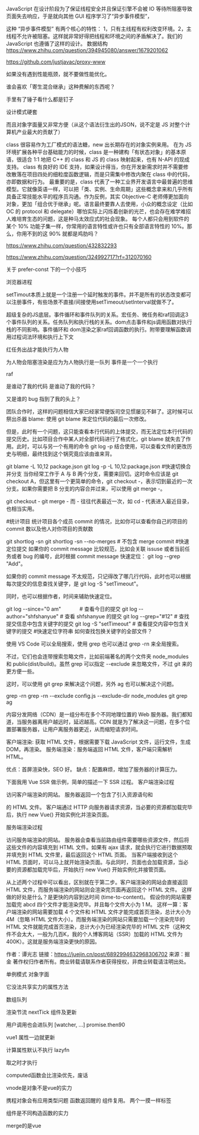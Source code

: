 JavaScript 在设计阶段为了保证线程安全并且保证引擎不会被 IO 等待所阻塞导致页面失去响应，于是就向其他 GUI 程序学习了“异步事件模型”，

这种 “异步事件模型” 有两个核心的特性： 1，只有主线程有权利改变环境。2，主线程不允许被阻塞。这样就非常好得把线程和环境之间的矛盾解决了。我们的 JavaScript 也遵循了这样的设计。
数据结构
https://www.zhihu.com/question/394945080/answer/1679201062

 https://github.com/justjavac/proxy-www

 如果没有遇到性能瓶颈，就不要做性能优化。

 谁会喜欢「寄生混合继承」这种费解的东西呢？

 手里有了锤子看什么都是钉子

 设计模式硬套

 而且对象字面量又非常方便（从这个语法衍生出的JSON，说不定是 JS 对整个计算机产业最大的贡献了）

 class 很容易作为工厂模式的语法糖，new 出长期存在的对象实例来用。
在为 JS 环境扩展各种平台基础能力的时候，class 是一种建构「有状态对象」的基本原语，很适合 1:1 地把 C++ 的 class 和 JS 的 class 映射起来，也有 N-API 的现成支持。
class 有良好的 IDE 支持，如果设计得当，你在开发新需求时并不需要修改散落在项目四处的细粒度函数逻辑，而是只需集中修改内聚在 class 中的代码，亦即数据和行为。
最重要的是，class 代表了一种工业界开发语言中最普遍的思维模型。它就像英语一样，可以把「类、实例、生命周期」这些概念拿来和几乎所有具备正常技能水平的程序员沟通。作为反例，其实 Objective-C 老师傅更加面向对象，更加「组合优于继承」呢。语言最终要靠人去使用，小众的概念设定（比如 OC 的 protocol 和 delegate）哪怕实际上闪烁着创新的光芒，也会存在难学难招人难培育生态的问题，这是种马太效应式的社会现象。
每个人都只会用到软件的某个 10% 功能子集一样，你常用的语言特性或许也只有全部语言特性的 10%。那么，你用不到的这 90% 就都是鸡肋吗？

https://www.zhihu.com/question/432832293

https://www.zhihu.com/question/324992717?rf=312070160

关于 prefer-const 下的一个小技巧

浏览器进程

setTimout本质上就是一个注册一个延时触发的事件。并不是所有的状态改变都可以注册事件，有些场景不直接/间接使用setTimeout/setInterval就做不了。

超级复杂的JS底层。事件循环和事件队列的关系。宏任务、微任务和raf回调这3个事件队列的关系。任务队列和执行栈的关系。dom点击事件和js调用函数对执行栈的不同影响。事件循环和 dom渲染之家raf回调函数的执行。附带要理解函数调用过程词法环境和执行上下文

红任务出战才能执行为人物

为人物会阻塞渲染是应为为人物执行是一队列
事件是一个一个执行

raf

是谁动了我的代码
是谁动了我的代码？

又是谁的 bug 指到了我的头上？

团队合作时，这样的问题相信大家已经家常便饭司空见惯屡见不鲜了。这时候可以祭出杀器 blame: 使用 git blame <file> 来定位代码的最后一次修改。

但是，此时有一个问题，这只能查看本行代码的上体提交，而无法定位本行代码的提交历史。比如项目合作中某人对全部代码进行了格式化，git blame 就失去了作用。此时，可以与另一个有用的命令 git log -p <file> 结合使用，可以查看文件的更改历史与明细，最终找到这个锅究竟应该由谁来背。

git blame -L 10,12 package.json
git log -p -L 10,12:package.json
#快速切换合并分支
当你经常工作于 A 与 B 两个分支，需要来回切。这时命令应该是 git checkout A，但这里有一个更简单的命令，git checkout -，表示切到最近的一次分支。如果你需要把 B 分支的内容合并过来，可以使用 git merge -。

git checkout -
git merge -
而 - 往往代表最近一次，如 cd - 代表进入最近目录，也相当实用。

#统计项目
统计项目各个成员 commit 的情况，比如你可以查看你自己的项目的 commit 数以及他人对你项目的贡献数

git shortlog -sn
git shortlog -sn --no-merges      # 不包含 merge commit
#快速定位提交
如果你的 commit message 比较规范，比如会关联 issuse 或者当前任务或者 bug 的编号，此时根据 commit message 快速定位： git log --grep "Add"。

如果你的 commit message 不太规范，只记得改了哪几行代码，此时也可以根据每次提交的信息查找关键字，是 git log -S "setTimeout"。

同时，也可以根据作者，时间来辅助快速定位。

git log --since="0 am" 　　　     # 查看今日的提交
git log --author="shfshanyue"     # 查看 shfshanyue 的提交
git log --grep="#12"              # 查找提交信息中包含关键字的提交
git log -S "setTimeout"           # 查看提交内容中包含关键字的提交
#快速定位字符串
如何查找包换关键字的全部文件？

使用 VS Code 可以全局搜索，使用 grep 也可以通过 grep -rn <keyword> 来全局搜索。

不过，它们也会连带搜索忽略文件，比如前端著名的两个文件夹 node_modules 和 public(dist/build)。虽然 grep 可以指定 --exclude 来忽略文件，不过 git 来的更方便一些。

这时，可以使用 git grep <keyword> 来解决这个问题，另外 ag 也可以解决这个问题。

grep -rn <keyword>
grep -rn <keyword> --exclude config.js --exclude-dir node_modules
git grep <keyword>
ag <keyword>


内容分发网络（CDN）是一组分布在多个不同地理位置的 Web 服务器。我们都知道，当服务器离用户越远时，延迟越高。CDN 就是为了解决这一问题，在多个位置部署服务器，让用户离服务器更近，从而缩短请求时间。

客户端渲染: 获取 HTML 文件，根据需要下载 JavaScript 文件，运行文件，生成 DOM，再渲染。
服务端渲染：服务端返回 HTML 文件，客户端只需解析 HTML。

优点：首屏渲染快，SEO 好。
缺点：配置麻烦，增加了服务器的计算压力。

下面我用 Vue SSR 做示例，简单的描述一下 SSR 过程。
客户端渲染过程

访问客户端渲染的网站。
服务器返回一个包含了引入资源语句和 <div id="app"></div> 的 HTML 文件。
客户端通过 HTTP 向服务器请求资源，当必要的资源都加载完毕后，执行 new Vue() 开始实例化并渲染页面。

服务端渲染过程

访问服务端渲染的网站。
服务器会查看当前路由组件需要哪些资源文件，然后将这些文件的内容填充到 HTML 文件。如果有 ajax 请求，就会执行它进行数据预取并填充到 HTML 文件里，最后返回这个 HTML 页面。
当客户端接收到这个 HTML 页面时，可以马上就开始渲染页面。与此同时，页面也会加载资源，当必要的资源都加载完毕后，开始执行 new Vue() 开始实例化并接管页面。

从上述两个过程中可以看出，区别就在于第二步。客户端渲染的网站会直接返回 HTML 文件，而服务端渲染的网站则会渲染完页面再返回这个 HTML 文件。
这样做的好处是什么？是更快的内容到达时间 (time-to-content)。
假设你的网站需要加载完 abcd 四个文件才能渲染完毕。并且每个文件大小为 1 M。
这样一算：客户端渲染的网站需要加载 4 个文件和 HTML 文件才能完成首页渲染，总计大小为 4M（忽略 HTML 文件大小）。而服务端渲染的网站只需要加载一个渲染完毕的 HTML 文件就能完成首页渲染，总计大小为已经渲染完毕的 HTML 文件（这种文件不会太大，一般为几百K，我的个人博客网站（SSR）加载的 HTML 文件为 400K）。这就是服务端渲染更快的原因。

作者：谭光志
链接：https://juejin.cn/post/6892994632968306702
来源：掘金
著作权归作者所有。商业转载请联系作者获得授权，非商业转载请注明出处。

单例模式
对象字面

它没法共享实力的属性方法

<!-- vue 一对多 -->

<!-- 多个观察者模式并存 --> 

<!-- 每个属性都有一个观察者模式 --> 

<!-- 一个属性 可能有多个watcher -->

<!-- 试图驱动数据 -->

数组队列

渲染节流 nextTick
组件及更新

用户调用也会进队列
[watcher, ...]
promise.then90

vue1 属性一边就更新

计算属性默认不执行
lazyfn

取之时才执行

computed函数会比渲染优先，废话

vnode是对象不是vue的实力


携程对象会有应用类型问题
函数返回醒的
组件复用。
两个一摸一样标签

组件是不同构造函数的实力

merge的是vue
